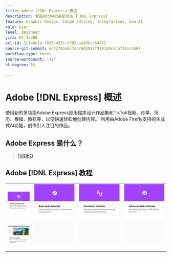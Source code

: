 ```yaml
---
title: Adobe [!DNL Express] 概述
description: 掌握Adobe的最新动态 [!DNL Express]
feature: Graphic Design, Image Editing, Integrations, Gen AI
role: User
level: Beginner
jira: KT-13380
exl-id: 3c144e1a-f823-4551-b705-aa9dbca548f2
source-git-commit: ed42785a0c7eb7643951f9181b0cdca71b1c4467
workflow-type: tm+mt
source-wordcount: '72'
ht-degree: 5%

---
```


# Adobe [!DNL Express] 概述

使用新的多功能Adobe Express应用程序设计作品集和TikTok视频、传单、简历、横幅、徽标等，以便快速轻松地创建内容。 利用由Adobe Firefly支持的生成式AI功能，创作引人注目的作品。

## Adobe Express 是什么？

>[!VIDEO](https://video.tv.adobe.com/v/3420225?quality=12&learn=on&hidetitle=true)

## Adobe [!DNL Express] 教程

<table style="table-layout:fixed">
<tr>
   <td>
      <a href="https://experienceleague.adobe.com/docs/creative-cloud-enterprise-learn/cce-learning-hub/expressoverview/expresshowto/overview-express-how-to.html?#getting-started">
         <img alt="快速入门教程" src="assets/get-started.png" />
      </a>
   </td>
   <td>
      <a href="https://experienceleague.adobe.com/docs/creative-cloud-enterprise-learn/cce-learning-hub/expressoverview/expresshowto/overview-express-how-to.html#basic-tasks">
         <img alt="基本任务教程" src="assets/basic-tasks.png" />
      </a>
   </td>
   <td>
      <a href="https://experienceleague.adobe.com/docs/creative-cloud-enterprise-learn/cce-learning-hub/expressoverview/expresshowto/overview-express-how-to.html#animation">
         <img alt="动画教程" src="assets/animation.png" />
      </a>
  </td>
   <td>
      <a href="https://experienceleague.adobe.com/docs/creative-cloud-enterprise-learn/cce-learning-hub/expressoverview/expresshowto/overview-express-how-to.html#advanced-tasks">
         <img alt="动画教程" src="assets/advanced-tasks.png" />
      </a>
  </td>
</tr>
<tr>
  <td>
      <a href="overview-express-use-case-tutorials.md">
         <img alt="Adobe Express用例教程" src="assets/use-case-tutorials.png" />
      </a>
   </td>
   <td>
    <img alt="间隔物" src="../assets/Gray_thumbnail.png" />
    <div>
    <br>
  </td>
  <td>
    <img alt="间隔物" src="../assets/Gray_thumbnail.png" />
    <div>
    <br>
  </td>
  <td>
    <img alt="间隔物" src="../assets/Gray_thumbnail.png" />
    <div>
    <br>
  </td>
</tr>
</table>